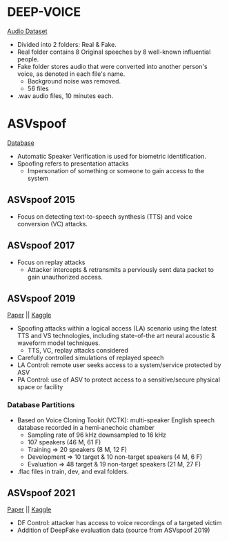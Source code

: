 
# DEEP-VOICE
[Audio Dataset](https://www.kaggle.com/datasets/birdy654/deep-voice-deepfake-voice-recognition/data)
- Divided into 2 folders: Real & Fake.
- Real folder contains 8 Original speeches by 8 well-known influential people.
- Fake folder stores audio that were converted into another person's voice, as denoted in each file's name.
  - Background noise was removed.
  - 56 files
- .wav audio files, 10 minutes each.

# ASVspoof
[Database](https://www.asvspoof.org/database)
- Automatic Speaker Verification is used for biometric identification.
- Spoofing refers to presentation attacks
  - Impersonation of something or someone to gain access to the system

## ASVspoof 2015
- Focus on detecting text-to-speech synthesis (TTS) and voice conversion (VC) attacks.

## ASVspoof 2017
- Focus on replay attacks
  - Attacker intercepts & retransmits a perviously sent data packet to gain unauthorized access.

## ASVspoof 2019
[Paper](https://arxiv.org/pdf/1911.01601) ||
[Kaggle](https://www.kaggle.com/datasets/awsaf49/asvpoof-2019-dataset)
- Spoofing attacks within a logical access (LA) scenario using the latest TTS and VS technologies, including state-of-the art neural acoustic & waveform model techniques.
  - TTS, VC, replay attacks considered
- Carefully controlled simulations of replayed speech
- LA Control: remote user seeks access to a system/service protected by ASV
- PA Control: use of ASV to protect access to a sensitive/secure physical space or facility
### Database Partitions
- Based on Voice Cloning Tookit (VCTK): multi-speaker English speech database recorded in a hemi-anechoic chamber
  - Sampling rate of 96 kHz downsampled to 16 kHz
  - 107 speakers (46 M, 61 F)
  - Training => 20 speakers (8 M, 12 F)
  - Development => 10 target & 10 non-target speakers (4 M, 6 F)
  - Evaluation => 48 target & 19 non-target speakers (21 M, 27 F)
- .flac files in train, dev, and eval folders.

## ASVspoof 2021
[Paper](https://www.isca-archive.org/asvspoof_2021/yamagishi21_asvspoof.pdf) || [Kaggle](https://www.kaggle.com/datasets/mohammedabdeldayem/avsspoof-2021)
- DF Control: attacker has access to voice recordings of a targeted victim
- Addition of DeepFake evaluation data (source from ASVspoof 2019)
